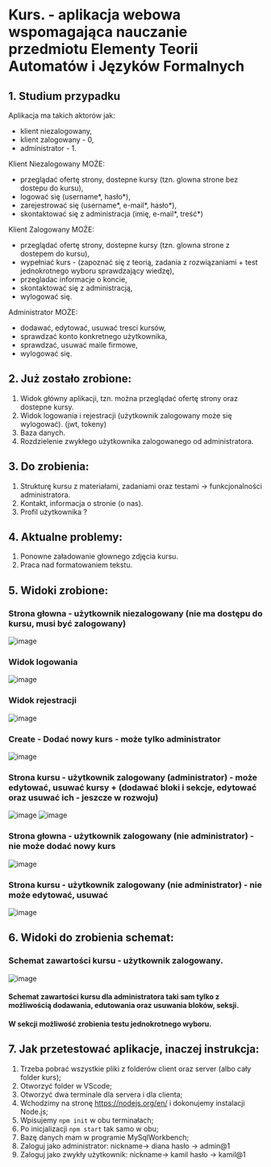 # Kurs. - aplikacja webowa wspomagająca nauczanie przedmiotu Elementy Teorii Automatów i	Języków Formalnych

## 1. Studium przypadku 
Aplikacja ma takich aktorów jak:
 - klient niezalogowany,
 - klient zalogowany - 0,
 - administrator - 1.
 
 Klient Niezalogowany MOŻE:
- przeglądać ofertę strony, dostepne kursy (tzn. glowna strone bez dostepu do kursu),
- logować się (username*, hasło*),
- zarejestrować się (username*, e-mail*, hasło*),
- skontaktować się z administracja (imię, e-mail*, treść*) 

Klient Zalogowany  MOŻE:
- przeglądać ofertę strony, dostepne kursy (tzn. glowna strone z dostepem do kursu),
- wypełniać kurs - (zapoznać się z teorią, zadania z rozwiązaniami + test jednokrotnego wyboru sprawdzający wiedzę),
- przegladac informacje o koncie, 
- skontaktować się z administracją, 
- wylogować się.

Administrator MOŻE:
- dodawać, edytować, usuwać tresci kursów,
- sprawdzać konto konkretnego użytkownika,
- sprawdzać, usuwać maile firmowe,
- wylogować się.

## 2. Już zostało zrobione:
1. Widok główny aplikacji, tzn. można przeglądać ofertę strony oraz dostepne kursy.
2. Widok logowania i rejestracji (użytkownik zalogowany może się wylogować). (jwt, tokeny)
3. Baza danych.
4. Rozdzielenie zwykłego użytkownika zalogowanego od administratora.

## 3. Do zrobienia: 
1. Strukturę kursu z materiałami, zadaniami oraz testami -> funkcjonalności administratora.
2. Kontakt, informacja o stronie (o nas).
3. Profil użytkownika ?

## 4. Aktualne problemy:
1. Ponowne załadowanie głownego zdjęcia kursu.
2. Praca nad formatowaniem tekstu.

## 5. Widoki zrobione:
### Strona głowna - użytkownik niezalogowany (nie ma dostępu do kursu, musi być zalogowany)
![image](https://user-images.githubusercontent.com/72127610/216113860-05a74266-f814-47b6-a223-06e3dfa744ee.png)
### Widok logowania
![image](https://user-images.githubusercontent.com/72127610/216113923-bd7abd98-4b9d-4fec-a413-11ad8e088e5d.png)
### Widok rejestracji
![image](https://user-images.githubusercontent.com/72127610/216113956-41c8454d-8ed2-4b16-b72e-42125027e7f2.png)
### Create - Dodać nowy kurs - może tylko administrator
![image](https://user-images.githubusercontent.com/72127610/216114091-8d2b0ae5-45f6-44a7-b81e-b904797af182.png)
### Strona kursu - użytkownik zalogowany (administrator) - może edytować, usuwać kursy + (dodawać bloki i sekcje, edytować oraz usuwać ich - jeszcze w rozwoju) 
![image](https://user-images.githubusercontent.com/72127610/216114173-3e651b2a-0264-4f1e-843c-3d0ce977f46c.png)
![image](https://user-images.githubusercontent.com/72127610/216114216-f4b5f842-bbc7-4d29-887c-bf9eb54f7f28.png)
### Strona głowna - użytkownik zalogowany (nie administrator) - nie może dodać nowy kurs
![image](https://user-images.githubusercontent.com/72127610/216114407-9c1d3262-68d8-4b24-acd4-95f1a6ea6a94.png)
### Strona kursu - użytkownik zalogowany (nie administrator) - nie może edytować, usuwać
![image](https://user-images.githubusercontent.com/72127610/216114501-ec0840b7-b589-4cc3-959f-bc2a45e6916e.png)

## 6. Widoki do zrobienia schemat:
### Schemat zawartości kursu - użytkownik zalogowany.
![image](https://user-images.githubusercontent.com/72127610/218272136-5d7b3de2-2f64-4acf-a755-3dc74406b929.png)
#### Schemat zawartości kursu dla administratora taki sam tylko z możliwością dodawania, edutowania oraz usuwania bloków, seksji. 
#### W sekcji możliwość zrobienia testu jednokrotnego wyboru.

## 7. Jak przetestować aplikacje, inaczej instrukcja: 
1. Trzeba pobrać wszystkie pliki z folderów client oraz server (albo cały folder kurs);
2. Otworzyć folder w VScode;
3. Otworzyć dwa terminale dla servera i dla clienta;
4. Wchodzimy na stronę https://nodejs.org/en/ i dokonujemy instalacji Node.js;
5. Wpisujemy ```npm init``` w obu terminałach;
6. Po inicjalizacji ```npm start``` tak samo w obu;
7. Bazę danych mam w programie MySqlWorkbench;
8. Zaloguj jako administrator: nickname-> diana hasło -> admin@1
9. Zaloguj jako zwykły użytkownik: nickname-> kamil hasło -> kamil@1


